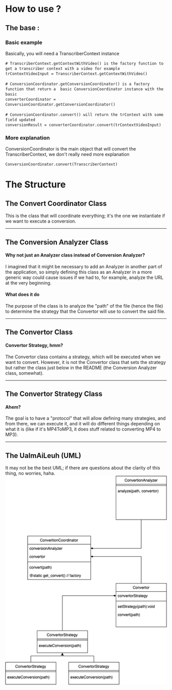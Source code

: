 # How to use ?

## The base : 

### Basic example
Basically, you will need a TranscriberContext instance
```
# TranscriberContext.getContextWithVideo() is the factory function to get a transcriber context with a video for example
trContextVideoInput = TranscriberContext.getContextWithVideo()

# ConversionCoordinator.getConversionCoordinator() is a factory function that return a  basic ConversionCoordinator instance with the basic
converterCoordinator = ConversionCoordinator.getConversionCoordinator()

# ConversionCoordinator.convert() will return the trContext with some field updated
conversionResult = converterCoordinator.convert(trContextVideoInput)
```

### More explanation
ConversionCoordinator is the main object that will convert the TranscriberContext, 
we don't really need more explanation
```
ConversionCoordinator.convert(TranscriberContext)
```

# The Structure

## The Convert Coordinator Class

This is the class that will coordinate everything; it's the one we instantiate if we want to execute a conversion.


---

## The Conversion Analyzer Class

#### Why not just an Analyzer class instead of Conversion Analyzer?
I imagined that it might be necessary to add an Analyzer in another part of the application, so simply defining this class as an Analyzer in a more generic way could cause issues if we had to, for example, analyze the URL at the very beginning.

#### What does it do
The purpose of the class is to analyze the "path" of the file (hence the file) to determine the strategy that the Convertor will use to convert the said file.

---

## The Convertor Class

#### Convertor Strategy, hmm?
The Convertor class contains a strategy, which will be executed when we want to convert. However, it is not the Convertor class that sets the strategy but rather the class just below in the README (the Conversion Analyzer class, somewhat).

---

## The Convertor Strategy Class

#### Ahem?
The goal is to have a "protocol" that will allow defining many strategies, and from there, we can execute it, and it will do different things depending on what it is (like if it's MP4ToMP3, it does stuff related to converting MP4 to MP3).

---

## The UaImAiLeuh (UML)

It may not be the best UML; if there are questions about the clarity of this thing, no worries, haha.
![](./'uml'rig_convertor.png)